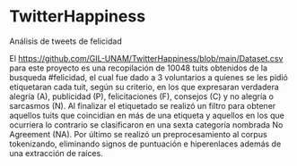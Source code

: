 # TwitterHappiness
Análisis de tweets de felicidad 

El https://github.com/GIL-UNAM/TwitterHappiness/blob/main/Dataset.csv para este proyecto es una recopilación de 10048 tuits obtenidos de la busqueda #felicidad, el cual fue dado a 3 voluntarios a quienes se les pidió etiquetaran cada tuit, según su criterio, en los que expresaran verdadera alegría (A), publicidad (P), felicitaciones (F), consejos (C) y no alegría o sarcasmos (N). Al finalizar el etiquetado se realizó un filtro para obtener aquellos tuits que coincidian en más de una etiqueta y aquellos en los que ocurriera lo contrario se clasificaron en una sexta categoría nombrada No Agreement (NA). Por último se realizó un preprocesamiento al corpus tokenizando, eliminando signos de puntuación e hiperenlaces además de una extracción de raíces.
